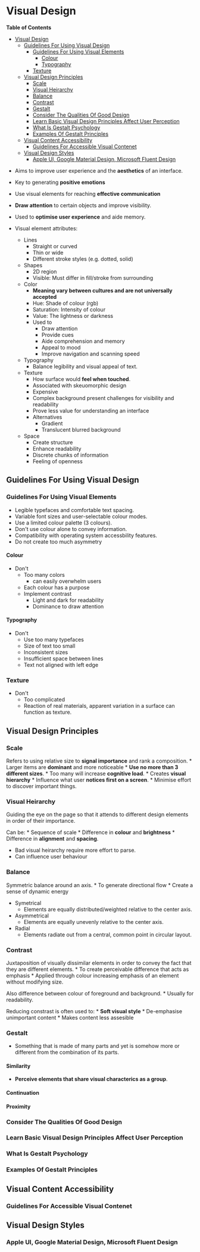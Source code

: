 # Visual Design
<!-- markdown-toc start - Don't edit this section. Run M-x markdown-toc-refresh-toc -->
**Table of Contents**

- [Visual Design](#visual-design)
    - [Guidelines For Using Visual Design](#guidelines-for-using-visual-design)
        - [Guidelines For Using Visual Elements](#guidelines-for-using-visual-elements)
            - [Colour](#colour)
            - [Typography](#typography)
        - [Texture](#texture)
    - [Visual Design Principles](#visual-design-principles)
        - [Scale](#scale)
        - [Visual Heirarchy](#visual-heirarchy)
        - [Balance](#balance)
        - [Contrast](#contrast)
        - [Gestalt](#gestalt)
        - [Consider The Qualities Of Good Design](#consider-the-qualities-of-good-design)
        - [Learn Basic Visual Design Principles Affect User Perception](#learn-basic-visual-design-principles-affect-user-perception)
        - [What Is Gestalt Psychology](#what-is-gestalt-psychology)
        - [Examples Of Gestalt Principles](#examples-of-gestalt-principles)
    - [Visual Content Accessibility](#visual-content-accessibility)
        - [Guidelines For Accessible Visual Contenet](#guidelines-for-accessible-visual-contenet)
    - [Visual Design Styles](#visual-design-styles)
        - [Apple UI, Google Material Design, Microsoft Fluent Design](#apple-ui-google-material-design-microsoft-fluent-design)

<!-- markdown-toc end -->

* Aims to improve user experience and the **aesthetics** of an interface.
* Key to generating **positive emotions**
* Use visual elements for reaching **effective communication**
* **Draw attention** to certain objects and improve visibility.
* Used to **optimise user experience** and aide memory.

* Visual element attributes:
    * Lines
        * Straight or curved
        * Thin or wide
        * Different stroke styles (e.g. dotted, solid)
    * Shapes
        * 2D region
        * Visible: Must differ in fill/stroke from surrounding
    * Color
        * **Meaning vary between cultures and are not universally accepted**
        * Hue: Shade of colour (rgb)
        * Saturation: Intensity of colour
        * Value: The lightness or darkness
        * Used to
            * Draw attention
            * Provide cues
            * Aide comprehension and memory
            * Appeal to mood
            * Improve navigation and scanning speed
    * Typography
        * Balance legibility and visual appeal of text.
    * Texture
        * How surface would **feel when touched**.
        * Associated with skeuomorphic design
        * Expensive
        * Complex background present challenges for visibility and readability
        * Prove less value for understanding an interface
        * Alternatives
            * Gradient
            * Translucent blurred background
    * Space
        * Create structure
        * Enhance readability
        * Discrete chunks of information
        * Feeling of openness

## Guidelines For Using Visual Design

### Guidelines For Using Visual Elements
* Legible typefaces and comfortable text spacing.
* Variable font sizes and user-selectable colour modes.
* Use a limited colour palette (3 colours).
* Don't use colour alone to convey information.
* Compatibility with operating system accessbility features.
* Do not create too much asymmetry

#### Colour
* Don't
    * Too many colors
        * can easily overwhelm users
    * Each colour has a purpose
    * Implement contrast
        * Light and dark for readability
        * Dominance to draw attention

#### Typography
* Don't
    * Use too many typefaces
    * Size of text too small
    * Inconsistent sizes
    * Insufficient space between lines
    * Text not aligned with left edge

### Texture
* Don't
    * Too complicated
    * Reaction of real materials, apparent variation in a surface can function as texture.

## Visual Design Principles
### Scale
Refers to using relative size to **signal importance** and rank a composition.
    * Larger items are **dominant** and more noticeable
    * **Use no more than 3 different sizes**.
        * Too many will increase **cognitive load**.
    * Creates **visual hierarchy**
    * Influence what user **notices first on a screen**.
    * Minimise effort to discover important things.
### Visual Heirarchy
Guiding the eye on the page so that it attends to different design elements in order of their importance.

Can be:
    * Sequence of scale
    * Difference in **colour** and **brightness**
    * Difference in **alignment** and **spacing**.

* Bad visual heirarchy require more effort to parse.
* Can influence user behaviour


### Balance
Symmetric balance around an axis.
    * To generate directional flow
    * Create a sense of dynamic energy

* Symetrical
    * Elements are equally distributed/weighted relative to the center axis.
* Asymmetrical
    * Elements are equally unevenly relative to the center axis.
* Radial
    * Elements radiate out from a central, common point in circular layout.

### Contrast
Juxtaposition of visually dissimilar elements in order to convey the fact that they are different elements.
    * To create perceivable difference that acts as emphasis
    * Applied through colour increasing emphasis of an element without modifying size.

Also difference between colour of foreground and background.
    * Usually for readability.

Reducing constrast is often used to:
    * **Soft visual style**
    * De-emphasise unimportant content
    * Makes content less assesible

### Gestalt
* Something that is made of many parts and yet is somehow more or different from the combination of its parts.

#### Similarity
* **Perceive elements that share visual characterics as a group**.

#### Continuation

#### Proximity

### Consider The Qualities Of Good Design

### Learn Basic Visual Design Principles Affect User Perception

### What Is Gestalt Psychology

### Examples Of Gestalt Principles


## Visual Content Accessibility
### Guidelines For Accessible Visual Contenet


## Visual Design Styles
### Apple UI, Google Material Design, Microsoft Fluent Design
